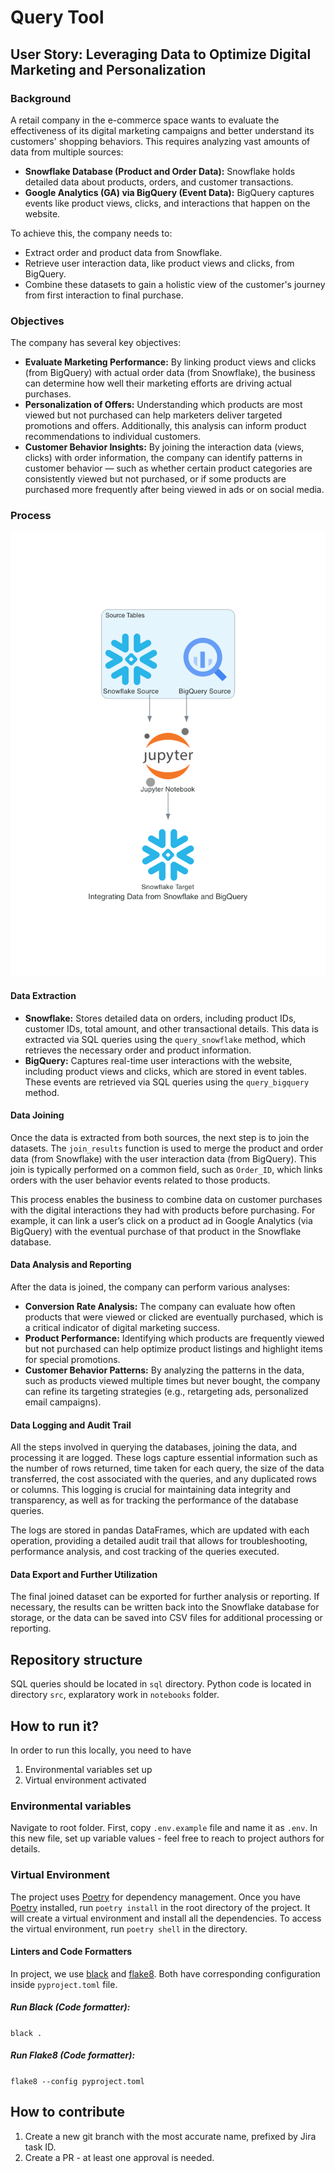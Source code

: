 # Query Tool

## User Story: Leveraging Data to Optimize Digital Marketing and Personalization

### Background

A retail company in the e-commerce space wants to evaluate the effectiveness of its digital marketing campaigns and better understand its customers' shopping behaviors. This requires analyzing vast amounts of data from multiple sources:

- **Snowflake Database (Product and Order Data):** Snowflake holds detailed data about products, orders, and customer transactions.
- **Google Analytics (GA) via BigQuery (Event Data):** BigQuery captures events like product views, clicks, and interactions that happen on the website.

To achieve this, the company needs to:

- Extract order and product data from Snowflake.
- Retrieve user interaction data, like product views and clicks, from BigQuery.
- Combine these datasets to gain a holistic view of the customer's journey from first interaction to final purchase.

### Objectives

The company has several key objectives:

- **Evaluate Marketing Performance:** By linking product views and clicks (from BigQuery) with actual order data (from Snowflake), the business can determine how well their marketing efforts are driving actual purchases.
- **Personalization of Offers:** Understanding which products are most viewed but not purchased can help marketers deliver targeted promotions and offers. Additionally, this analysis can inform product recommendations to individual customers.
- **Customer Behavior Insights:** By joining the interaction data (views, clicks) with order information, the company can identify patterns in customer behavior — such as whether certain product categories are consistently viewed but not purchased, or if some products are purchased more frequently after being viewed in ads or on social media.

### Process

![Diagram of the process](integrating_data_from_snowflake_and_bigquery.png)

#### Data Extraction

- **Snowflake:** Stores detailed data on orders, including product IDs, customer IDs, total amount, and other transactional details. This data is extracted via SQL queries using the `query_snowflake` method, which retrieves the necessary order and product information.
- **BigQuery:** Captures real-time user interactions with the website, including product views and clicks, which are stored in event tables. These events are retrieved via SQL queries using the `query_bigquery` method.

#### Data Joining

Once the data is extracted from both sources, the next step is to join the datasets. The `join_results` function is used to merge the product and order data (from Snowflake) with the user interaction data (from BigQuery). This join is typically performed on a common field, such as `Order_ID`, which links orders with the user behavior events related to those products.

This process enables the business to combine data on customer purchases with the digital interactions they had with products before purchasing. For example, it can link a user’s click on a product ad in Google Analytics (via BigQuery) with the eventual purchase of that product in the Snowflake database.

#### Data Analysis and Reporting

After the data is joined, the company can perform various analyses:

- **Conversion Rate Analysis:** The company can evaluate how often products that were viewed or clicked are eventually purchased, which is a critical indicator of digital marketing success.
- **Product Performance:** Identifying which products are frequently viewed but not purchased can help optimize product listings and highlight items for special promotions.
- **Customer Behavior Patterns:** By analyzing the patterns in the data, such as products viewed multiple times but never bought, the company can refine its targeting strategies (e.g., retargeting ads, personalized email campaigns).

#### Data Logging and Audit Trail

All the steps involved in querying the databases, joining the data, and processing it are logged. These logs capture essential information such as the number of rows returned, time taken for each query, the size of the data transferred, the cost associated with the queries, and any duplicated rows or columns. This logging is crucial for maintaining data integrity and transparency, as well as for tracking the performance of the database queries.

The logs are stored in pandas DataFrames, which are updated with each operation, providing a detailed audit trail that allows for troubleshooting, performance analysis, and cost tracking of the queries executed.

#### Data Export and Further Utilization

The final joined dataset can be exported for further analysis or reporting. If necessary, the results can be written back into the Snowflake database for storage, or the data can be saved into CSV files for additional processing or reporting.

## Repository structure
SQL queries should be located in `sql` directory. Python code is located in directory `src`, explaratory work in `notebooks` folder. 

## How to run it?
In order to run this locally, you need to have
1. Environmental variables set up
2. Virtual environment activated

### Environmental variables
Navigate to root folder. First, copy `.env.example` file and name it as `.env`. In this new file, set up variable values - feel free to reach to project authors for details. 

### Virtual Environment
The project uses [Poetry](https://python-poetry.org/) for dependency management. Once you have [Poetry](https://python-poetry.org/) installed, run `poetry install` in the root directory of the project. It will create a virtual environment and install all the dependencies. To access the virtual environment, run `poetry shell` in the directory.

#### Linters and Code Formatters
In project, we use [black](https://github.com/psf/black) and [flake8](https://flake8.pycqa.org/en/latest/). Both have corresponding configuration inside `pyproject.toml` file.

##### Run Black (Code formatter):

`black .`

##### Run Flake8 (Code formatter):

`flake8 --config pyproject.toml`

## How to contribute
1. Create a new git branch with the most accurate name, prefixed by Jira task ID.
2. Create a PR - at least one approval is needed. 
